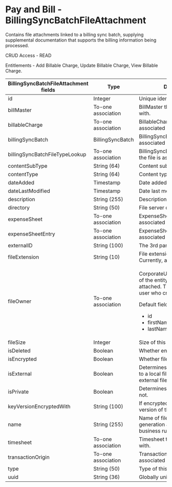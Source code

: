 # Pay and Bill - BillingSyncBatchFileAttachment

Contains file attachments linked to a billing sync batch, supplying supplemental documentation that supports the billing information being processed.

CRUD Access - READ

Entitlements - Add Billable Charge, Update Billable Charge, View Billable Charge.

<table>
    <colgroup>
        <col width="20%" />
        <col width="20%" />
        <col width="20%" />
        <col width="20%" />
        <col width="20%" />
    </colgroup>
    <thead>
        <tr class="header">
            <th>BillingSyncBatchFileAttachment fields</th>
            <th>Type</th>
            <th>Description</th>
            <th>Not null</th>
            <th>Read-only</th>
        </tr>
    </thead>
    <tbody>
        <tr class="even">
            <td>id</td>
            <td>Integer</td>
            <td>Unique identifier for this entity.</td>
            <td>X</td>
            <td>X</td>
        </tr>
        <tr class="odd">
            <td>billMaster</td>
            <td>To-one association</td>
            <td>BillMaster the file is associated with.</td>
            <td></td>
            <td></td>
        </tr>
        <tr class="even">
            <td>billableCharge</td>
            <td>To-one association</td>
            <td>BillableCharge the file is associated with.</td>
            <td></td>
            <td></td>
        </tr>
        <tr class="odd">
            <td>billingSyncBatch</td>
            <td>BillingSyncBatch</td>
            <td>BillingSyncBatch the file is associated with.</td>
            <td>X</td>
            <td></td>
        </tr>
        <tr class="even">
            <td>billingSyncBatchFileTypeLookup</td>
            <td>To-one association</td>
            <td>BillingSyncBatchFileTypeLookup the file is associated with.</td>
            <td>X</td>
            <td></td>
        </tr>
        <tr class="odd">
            <td>contentSubType</td>
            <td>String (64)</td>
            <td>Content subtype of file.</td>
            <td></td>
            <td></td>
        </tr>
        <tr class="even">
            <td>contentType</td>
            <td>String (64)</td>
            <td>Content type of file.</td>
            <td></td>
            <td></td>
        </tr>
        <tr class="odd">
            <td>dateAdded</td>
            <td>Timestamp</td>
            <td>Date added.</td>
            <td>X</td>
            <td>X</td>
        </tr>
        <tr class="even">
            <td>dateLastModified</td>
            <td>Timestamp</td>
            <td>Date last modified.</td>
            <td>X</td>
            <td>X</td>
        </tr>
        <tr class="odd">
            <td>description</td>
            <td>String (255)</td>
            <td>Description for this file.</td>
            <td></td>
            <td></td>
        </tr>
        <tr class="even">
            <td>directory</td>
            <td>String (50)</td>
            <td>File server directory of this file.</td>
            <td></td>
            <td></td>
        </tr>
        <tr class="odd">
            <td>expenseSheet</td>
            <td>To-one association</td>
            <td>ExpenseSheet the file is associated with.</td>
            <td></td>
            <td>X</td>
        </tr>
        <tr class="even">
            <td>expenseSheetEntry</td>
            <td>To-one association</td>
            <td>ExpenseSheetEntry the file is associated with.</td>
            <td></td>
            <td>X</td>
        </tr>
        <tr class="odd">
            <td>externalID</td>
            <td>String (100)</td>
            <td>The 3rd party id of the file.</td>
            <td></td>
            <td></td>
        </tr>
        <tr class="even">
            <td>fileExtension</td>
            <td>String (10)</td>
            <td>File extension of this file. Currently, always PDF.</td>
            <td>X</td>
            <td></td>
        </tr>
        <tr class="odd">
            <td>fileOwner</td>
            <td>To-one association</td>
            <td><p>CorporateUser who is the owner of the entity to which this file is attached. The default value is user who created the entity.</p>
                <p>Default fields:</p>
                <ul>
                <li>id</li>
                <li>firstName</li>
                <li>lastName</li>
                </ul></td>
            <td></td>
            <td></td>
        </tr>
        <tr class="even">
            <td>fileSize</td>
            <td>Integer</td>
            <td>Size of this file.</td>
            <td>X</td>
            <td></td>
        </tr>
        <tr class="odd">
            <td>isDeleted</td>
            <td>Boolean</td>
            <td>Whether entity is deleted.</td>
            <td>X</td>
            <td></td>
        </tr>
        <tr class="even">
            <td>isEncrypted</td>
            <td>Boolean</td>
            <td>Whether file is encrypted.</td>
            <td>X</td>
            <td>X</td>
        </tr>
        <tr class="odd">
            <td>isExternal</td>
            <td>Boolean</td>
            <td>Determines if directory is a path to a local file or a URL to an external file.</td>
            <td>X</td>
            <td></td>
        </tr>
        <tr class="even">
            <td>isPrivate</td>
            <td>Boolean</td>
            <td>Determines if file is private or not.</td>
            <td>X</td>
            <td></td>
        </tr>
        <tr class="odd">
            <td>keyVersionEncryptedWith</td>
            <td>String (100)</td>
            <td>If encrypted this say what version of the key was used.</td>
            <td></td>
            <td></td>
        </tr>
        <tr class="even">
            <td>name</td>
            <td>String (255)</td>
            <td>Name of file. Set at time of generation according to business rules.</td>
            <td>X</td>
            <td></td>
        </tr>
        <tr class="odd">
            <td>timesheet</td>
            <td>To-one association</td>
            <td>Timesheet the file is associated with.</td>
            <td></td>
            <td>X</td>
        </tr>
        <tr class="even">
            <td>transactionOrigin</td>
            <td>To-one association</td>
            <td>TransactionOrigin the file is associated with.</td>
            <td>X</td>
            <td></td>
        </tr>
        <tr class="odd">
            <td>type</td>
            <td>String (50)</td>
            <td>Type of this file.</td>
            <td></td>
            <td></td>
        </tr>
        <tr class="even">
            <td>uuid</td>
            <td>String (36)</td>
            <td>Globally unique random ID.</td>
            <td></td>
            <td></td>
        </tr>
    </tbody>
</table>